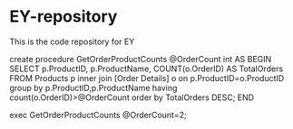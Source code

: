 # EY-repository
This is the code repository for EY


create procedure GetOrderProductCounts
       @OrderCount int
AS
BEGIN
        SELECT
		  p.ProductID,
		  p.ProductName,
		  COUNT(o.OrderID) AS TotalOrders
		FROM
		    Products p
		inner join [Order Details] o on p.ProductID=o.ProductID
		group by 
		  p.ProductID,p.ProductName
		  having
		   count(o.OrderID)>@OrderCount
		order by
		  TotalOrders DESC;
END
 
exec GetOrderProductCounts @OrderCount=2;
